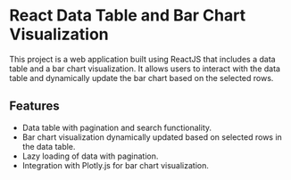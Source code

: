 # React Data Table and Bar Chart Visualization

This project is a web application built using ReactJS that includes a data table and a bar chart visualization. It allows users to interact with the data table and dynamically update the bar chart based on the selected rows.

## Features

- Data table with pagination and search functionality.
- Bar chart visualization dynamically updated based on selected rows in the data table.
- Lazy loading of data with pagination.
- Integration with Plotly.js for bar chart visualization.

